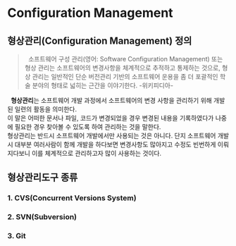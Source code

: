 # Configuration Management

## 형상관리(Configuration Management) 정의

> &nbsp; 소프트웨어 구성 관리(영어: Software Configuration Management) 또는 형상 관리는 소프트웨어의 변경사항을 체계적으로 추적하고 통제하는 것으로, 형상 관리는 일반적인 단순 버전관리 기반의 소프트웨어 운용을 좀 더 포괄적인 학술 분야의 형태로 넓히는 근간을 이야기한다.  -위키피디아-  

 &nbsp; <b>형상관리</b>는 소프트웨어 개발 과정에서 소프트웨어의 변경 사항을 관리하기 위해 개발된 일련의 활동을 의미한다.  
 이 말은 어떠한 문서나 파일, 코드가 변경되었을 경우 변경된 내용을 기록하였다가 나중에 필요한 경우 찾아볼 수 있도록 하여 관리하는 것을 말한다.  
 형상관리는 반드시 소프트웨어 개발에서만 사용되는 것은 아니다. 단지 소프트웨어 개발 시 대부분 여러사람이 함께 개발을 하다보면 변경사항도 많아지고 수정도 빈번하게 이뤄지다보니 이를 체계적으로 관리하고자 많이 사용하는 것이다. 
 
 ## 형상관리도구 종류
### 1. CVS(Concurrent Versions System)

### 2. SVN(Subversion)

### 3. Git
 
 
 



